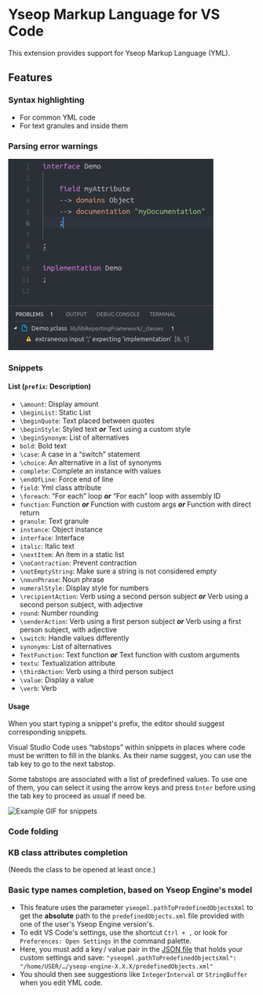 # Yseop Markup Language for VS Code

This extension provides support for Yseop Markup Language (YML).

## Features

### Syntax highlighting

- For common YML code
- For text granules and inside them

### Parsing error warnings

![Example image for parsing warning](https://raw.githubusercontent.com/yseop/vscode-yseopml/master/client/images/parsingProblem.png "Parsing warnings in the “Problem”'s and editor's view.")

### Snippets

#### List (`prefix`: Description)

- `\amount`: Display amount
- `\beginList`: Static List
- `\beginQuote`: Text placed between quotes
- `\beginStyle`: Styled text
  **_or_** Text using a custom style
- `\beginSynonym`: List of alternatives
- `bold`: Bold text
- `\case`: A case in a “switch” statement
- `\choice`: An alternative in a list of synonyms
- `complete`: Complete an instance with values
- `\endOfLine`: Force end of line
- `field`: Yml class attribute
- `\foreach`: “For each” loop
  **_or_** “For each” loop with assembly ID
- `function`: Function
  **_or_** Function with custom args
  **_or_** Function with direct return
- `granule`: Text granule
- `instance`: Object instance
- `interface`: Interface
- `italic`: Italic text
- `\nextItem`: An item in a static list
- `\noContraction`: Prevent contraction
- `\notEmptyString`: Make sure a string is not considered empty
- `\nounPhrase`: Noun phrase
- `numeralStyle`: Display style for numbers
- `\recipientAction`: Verb using a second person subject
  **_or_** Verb using a second person subject, with adjective
- `round`: Number rounding
- `\senderAction`: Verb using a first person subject
  **_or_** Verb using a first person subject, with adjective
- `\switch`: Handle values differently
- `synonyms`: List of alternatives
- `TextFunction`: Text function
  **_or_** Text function with custom arguments
- `textu`: Textualization attribute
- `\thirdAction`: Verb using a third person subject
- `\value`: Display a value
- `\verb`: Verb

[comment]: # "The snippet list can be updated using list-snippets.sh."

#### Usage

When you start typing a snippet's prefix, the editor should suggest corresponding snippets.

Visual Studio Code uses “tabstops” within snippets in places where code must be written to fill in the blanks. As their name suggest, you can use the tab key to go to the next tabstop.

Some tabstops are associated with a list of predefined values. To use one of them, you can select it using the arrow keys and press `Enter` before using the tab key to proceed as usual if need be.

![Example GIF for snippets](https://raw.githubusercontent.com/yseop/vscode-yseopml/master/client/images/textualization.gif "Snippet for textualization.")

### Code folding

### KB class attributes completion

(Needs the class to be opened at least once.)

### Basic type names completion, based on Yseop Engine's model

- This feature uses the parameter `yseopml.pathToPredefinedObjectsXml` to get the **absolute** path to the `predefinedObjects.xml` file provided with one of the user's Yseop Engine version's.
- To edit VS Code's settings, use the shortcut `Ctrl + ,` or look for `Preferences: Open Settings` in the command palette.
- Here, you must add a key / value pair in the [JSON file](https://en.wikipedia.org/wiki/JSON#Example) that holds your custom settings and save: `"yseopml.pathToPredefinedObjectsXml": "/home/USER/…/yseop-engine-X.X.X/predefinedObjects.xml"`
- You should then see suggestions like `IntegerInterval` or `StringBuffer` when you edit YML code.
